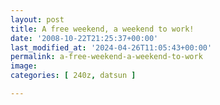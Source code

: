 ```yaml
---
layout: post
title: A free weekend, a weekend to work!
date: '2008-10-22T21:25:37+00:00'
last_modified_at: '2024-04-26T11:05:43+00:00'
permalink: a-free-weekend-a-weekend-to-work
image: 
categories: [ 240z, datsun ]

---
```

